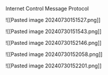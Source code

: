 Internet Control Message Protocol

![[Pasted image 20240730151527.png]]

![[Pasted image 20240730151543.png]]

![[Pasted image 20240730152146.png]]

![[Pasted image 20240730152058.png]]

![[Pasted image 20240730152201.png]]


